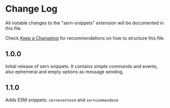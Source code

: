 # Change Log

All notable changes to the "sern-snippets" extension will be documented in this file.

Check [Keep a Changelog](http://keepachangelog.com/) for recommendations on how to structure this file.

## 1.0.0

Initial release of sern snippets. It contains simple commands and events, also ephemeral and empty options as message sending.

## 1.1.0

Adds ESM snippets: `serneventesm` and `serncommandesm`